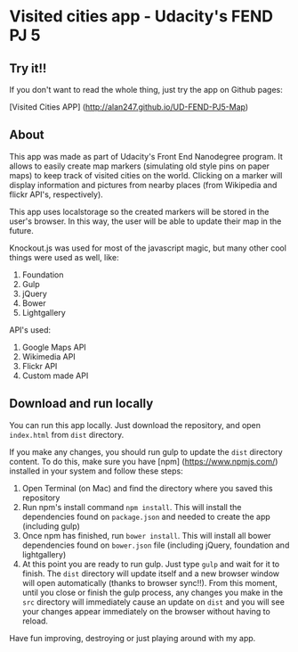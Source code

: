 # Visited cities app - Udacity's FEND PJ 5

## Try it!!

If you don't want to read the whole thing, just try the app on Github pages:

[Visited Cities APP] (http://alan247.github.io/UD-FEND-PJ5-Map)

## About

This app was made as part of Udacity's Front End Nanodegree program. It allows to easily create map markers (simulating old style pins on paper maps) to keep track of visited cities on the world. Clicking on a marker will display information and pictures from nearby places (from Wikipedia and flickr API's, respectively).

This app uses localstorage so the created markers will be stored in the user's browser. In this way, the user will be able to update their map in the future.

Knockout.js was used for most of the javascript magic, but many other cool things were used as well, like:

1. Foundation
1. Gulp
1. jQuery
1. Bower
1. Lightgallery

API's used:

1. Google Maps API
1. Wikimedia API
1. Flickr API
1. Custom made API

## Download and run locally

You can run this app locally. Just download the repository, and open `index.html` from `dist` directory.

If you make any changes, you should run gulp to update the `dist` directory content. To do this, make sure you have [npm] (https://www.npmjs.com/) installed in your system and follow these steps:

1. Open Terminal (on Mac) and find the directory where you saved this repository
1. Run npm's install command `npm install`. This will install the dependencies found on `package.json` and needed to create the app (including gulp)
1. Once npm has finished, run `bower install`. This will install all bower dependencies found on `bower.json` file (including jQuery, foundation and lightgallery)
1. At this point you are ready to run gulp. Just type `gulp` and wait for it to finish. The `dist` directory will update itself and a new browser window will open automatically (thanks to browser sync!!). From this moment, until you close or finish the gulp process, any changes you make in the `src` directory will immediately cause an update on  `dist` and you will see your changes appear immediately on the browser without having to reload.

Have fun improving, destroying or just playing around with my app.



